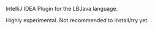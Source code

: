 IntelliJ IDEA Plugin for the LBJava language.

Highly experimental. Not recommended to install/try yet.

